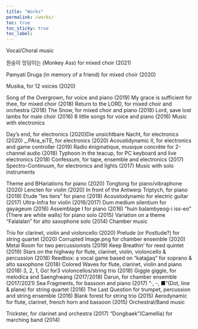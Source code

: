 ```yaml
---
title: "Works"
permalink: /works/
toc: true
toc_sticky: true
toc_label: 
---
```

Vocal/Choral music

원숭이 엉덩이는 (Monkey Ass) for mixed choir (2021)

Pamyati Druga (in memory of a friend) for mixed choir (2020)

Musika, for 12 voices (2020)

Song of the Overgrown, for voice and piano (2019)
My grace is sufficient for thee, for mixed choir (2018)
Return to the LORD, for mixed choir and orchestra (2018)
The Snow, for mixed choir and piano (2018)
Lord, save lost lambs for male choir (2016)
8 little songs for voice and piano (2016)
Music with electronics

Day’s end, for electronics (2020)Die unsichtbare Nacht, for electronics (2020)
_.PAra_siTE, for electronics (2020)
Acoustidynamic II, for electronics and game controller (2019)
Radio énigmatique, musique concrète for 2-channel audio (2018)
Typhoon in the teacup, for PC keyboard and live electronics (2018)
Confessum, for tape, ensemble and electronics (2017)
Spectro-Continuum, for electronics and lights (2017)
Music with solo instruments

Theme and BHariations for piano (2020)
Tongtong for piano/vibraphone (2020)
Lencten for violin (2020)
In front of the Antwerp Triptych, for piano (2019)
Etude “les tiers” for piano (2018)
Acoustodynamic for electric guitar (2017)
Ultra-Infra for violin (2016/2017)
Dum medium silentium for gayageum (2016)
Assemblage I for piano (2016)
“huin balambyeog-i iss-eo” (There are white walls) for piano solo (2015)
Variation on a theme “Falalalan” for alto saxophone solo (2014)
Chamber music

Trio for clarinet, violin and violoncello (2020)
Prelude (or Postlude?) for string quartet (2020)
Corrupted Image.png for chamber ensemble (2020)
Metal Room for two percussionists (2019)
Keep Breathin’ for reed quintet (2019)
Stars on the highway for flute, clarinet, violin, violoncello & percussion (2018)
Reedbox: a vocal game based on “katajjaq” for soprano & alto saxophone (2018)
Colored Waves for flute, clarinet, violin and piano (2018)
3, 2, 1, Go! for3 violoncellos/string trio (2018)
Giggle giggle, for melodica and Saenghwang (2017/2018)
Darun, for chamber ensemble (2017/2021)
Sea Fragments, for bassoon and piano (2017)
“·, -, ■”(Dot, line & plane) for string quartet (2016)
The Last Question for trumpet, percussion and string ensemble (2016)
Blank forest for string trio (2015)
Aerodynamic for flute, clarinet, french horn and bassoon (2015)
Orchestral/Band music

Trickster, for clarinet and orchestra (2017)
“Dongbaek”(Camellia) for marching band (2014)

